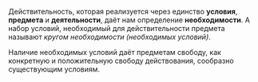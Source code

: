 Действительность, которая реализуется через единство **условия**,
**предмета** и **деятельности**, даёт нам определение **необходимости**. А набор условий, необходимый для действительности предмета называют *кругом необходимости (необходимых условий)*.

Наличие необходимых условий даёт предметам свободу, как конкретную и положительную свободу действования, сообразно существующим условиям.